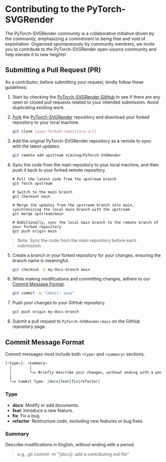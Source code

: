 # Contributing to the PyTorch-SVGRender

The PyTorch-SVGRender community is a collaborative initiative driven by the community, emphasizing a
commitment to being free and void of exploitation. Organized spontaneously by community members, we invite you to
contribute to the PyTorch-SVGRender open-source community and help elevate it to new heights!

## Submitting a Pull Request (PR)

As a contributor, before submitting your request, kindly follow these guidelines:

1. Start by checking the [PyTorch-SVGRender GitHub](https://github.com/ximinng/PyTorch-SVGRender/pulls) to see if there
   are any open or closed pull requests related to your intended submission. Avoid duplicating existing work.

2. [Fork](https://github.com/ximinng/PyTorch-SVGRender/fork)
   the [PyTorch-SVGRender](https://github.com/ximinng/PyTorch-SVGRender) repository and download your forked repository
   to your local machine.

   ```bash
   git clone [your-forked-repository-url]
   ```

3. Add the original PyTorch-SVGRender repository as a remote to sync with the latest updates:

   ```bash
   git remote add upstream ximinng/PyTorch-SVGRender
   ```

4. Sync the code from the main repository to your local machine, and then push it back to your forked remote repository.

   ```
   # Pull the latest code from the upstream branch
   git fetch upstream
   
   # Switch to the main branch
   git checkout main
   
   # Merge the updates from the upstream branch into main, synchronizing the local main branch with the upstream
   git merge upstream/main
   
   # Additionally, sync the local main branch to the remote branch of your forked repository
   git push origin main
   ```

> Note: Sync the code from the main repository before each submission.

5. Create a branch in your forked repository for your changes, ensuring the branch name is meaningful.

   ```bash
   git checkout -b my-docs-branch main
   ```

6. While making modifications and committing changes, adhere to our [Commit Message Format](#Commit-Message-Format).

   ```bash
   git commit -m "[docs]: xxxx"
   ```

7. Push your changes to your GitHub repository.

   ```bash
   git push origin my-docs-branch
   ```

8. Submit a pull request to `PyTorch-SVGRender:main` on the GitHub repository page.

## Commit Message Format

Commit messages must include both `<type>` and `<summary>` sections.

```bash
[<type>]: <summary>
  │        │
  │        └─⫸ Briefly describe your changes, without ending with a period.
  │
  └─⫸ Commit Type: |docs|feat|fix|refactor|
```

### Type

* **docs**: Modify or add documents.
* **feat**: Introduce a new feature.
* **fix**: Fix a bug.
* **refactor**: Restructure code, excluding new features or bug fixes.

### Summary

Describe modifications in English, without ending with a period.

> e.g., git commit -m "[docs]: add a contributing.md file"
